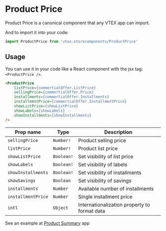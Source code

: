 # Product Price
Product Price is a canonical component that any VTEX app can import.

And to import it into your code: 
```js
import ProductPrice from 'vtex.storecomponents/ProductPrice'
```

## Usage
You can use it in your code like a React component with the jsx tag: `<ProductPrice />`. 
```html
<ProductPrice
    listPrice={commertialOffer.ListPrice}
    sellingPrice={commertialOffer.Price}
    installments={commertialOffer.Installments}
    installmentPrice={commertialOffer.InstallmentPrice}
    showListPrice={showListPrice}
    showLabels={showLabels}
    showInstallments={showInstallments}
/>
```

| Prop name          | Type       | Description                                                                 |
| ------------------ | ---------- | --------------------------------------------------------------------------- |
| `sellingPrice`     | `Number!`  | Product selling price                                                       |
| `listPrice`        | `Number!`  | Product list price                                                          |
| `showListPrice`    | `Boolean!` | Set visibility of list price                                                |
| `showLabels`       | `Boolean!` | Set visibility of labels                                                    |
| `showInstallments` | `Boolean!` | Set visibility of installments                                              |
| `showSavings`      | `Boolean`  | Set visibility of savings                                                   |
| `installments`     | `Number`   | Available number of installments                                            |
| `installmentPrice` | `Number`   | Single installment price                                                    |
| `intl`             | `Object`   | Internationalization property to format data                                |

See an example at [Product Summary](https://github.com/vtex-apps/product-summary/blob/master/react/ProductSummary.js#L84) app
